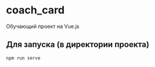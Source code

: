 # coach_card
Обучающий проект на Vue.js

## Для запуска (в директории проекта)
```
npm run serve
```
